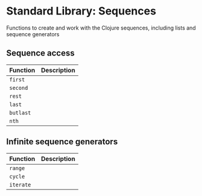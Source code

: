 # Standard Library: Sequences

Functions to create and work with the Clojure sequences, including lists and sequence generators

## Sequence access

| Function  | Description |
|-----------|-------------|
| `first`   |             |
| `second`  |             |
| `rest`    |             |
| `last`    |             |
| `butlast` |             |
| `nth`     |             |

## Infinite sequence generators

| Function  | Description |
|-----------|-------------|
| `range`   |             |
| `cycle`   |             |
| `iterate` |             |
